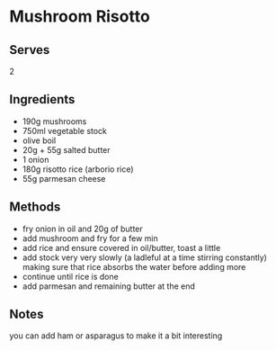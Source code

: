 # Mushroom Risotto

## Serves
2

## Ingredients
 - 190g mushrooms
 - 750ml vegetable stock
 - olive boil
 - 20g + 55g salted butter
 - 1 onion
 - 180g risotto rice (arborio rice)
 - 55g parmesan cheese

## Methods
 - fry onion in oil and 20g of butter
 - add mushroom and fry for a few min
 - add rice and ensure covered in oil/butter, toast a little
 - add stock very very slowly (a ladleful at a time stirring constantly) making sure that rice absorbs the water before adding more
 - continue until rice is done
 - add parmesan and remaining butter at the end

## Notes
you can add ham or asparagus to make it a bit interesting
